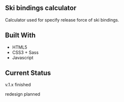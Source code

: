 ## Ski bindings calculator

Calculator used for specify release force of ski bindings.

## Built With

- HTML5 
- CSS3 + Sass
- Javascript

## Current Status

v.1.x finished 

redesign planned

